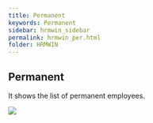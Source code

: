 ```yaml
---
title: Permanent
keywords: Permanent
sidebar: hrmwin_sidebar
permalink: hrmwin_per.html
folder: HRMWIN
---
```


## Permanent

It shows the list of permanent employees.

![](http://docs.risersoft.com/hrmnirvana/ImagesExt/image8_238.jpg)
